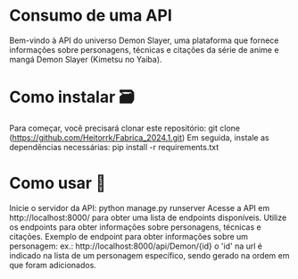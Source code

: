 # Consumo de uma API
Bem-vindo à API do universo Demon Slayer, uma plataforma que fornece informações sobre personagens, técnicas e citações da série de anime e mangá Demon Slayer (Kimetsu no Yaiba).

# Como instalar :card_file_box:
Para começar, você precisará clonar este repositório:
git clone (https://github.com/Heitorrk/Fabrica_2024.1.git)
Em seguida, instale as dependências necessárias:
pip install -r requirements.txt

# Como usar :pencil:
Inicie o servidor da API:
python manage.py runserver
Acesse a API em http://localhost:8000/ para obter uma lista de endpoints disponíveis.
Utilize os endpoints para obter informações sobre personagens, técnicas e citações.
Exemplo de endpoint para obter informações sobre um personagem:
ex.:
http://localhost:8000/api/Demon/{id}
o 'id' na url é indicado na lista de um personagem específico, sendo gerado na ordem em que foram adicionados.
